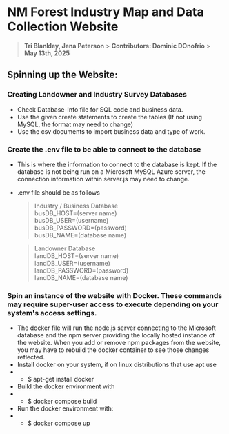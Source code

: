 # NM Forest Industry Map and Data Collection Website

> **Tri Blankley, Jena Peterson** > **Contributors: Dominic DOnofrio** > **May 13th, 2025**

## Spinning up the Website:

### Creating Landowner and Industry Survey Databases

- Check Database-Info file for SQL code and business data.
- Use the given create statements to create the tables (If not using MySQL, the format may need to change)
- Use the csv documents to import business data and type of work.

### Create the .env file to be able to connect to the database

- This is where the information to connect to the database is kept. If the database is not being run on a Microsoft MySQL Azure server, the connection information within server.js may need to change.
- .env file should be as follows

  > Industry / Business Database  
  > busDB_HOST=(server name)  
  > busDB_USER=(username)  
  > busDB_PASSWORD=(password)  
  > busDB_NAME=(database name)

  > Landowner Database  
  > landDB_HOST=(server name)  
  > landDB_USER=(username)  
  > landDB_PASSWORD=(password)  
  > landDB_NAME=(database name)

### Spin an instance of the website with Docker. These commands may require super-user access to execute depending on your system's access settings.

- The docker file will run the node.js server connecting to the Microsoft database and the npm server providing the locally hosted instance of the website. When you add or remove npm packages from the website, you may have to rebuild the docker container to see those changes reflected.
- Install docker on your system, if on linux distributions that use apt use
- - $ apt-get install docker
- Build the docker environment with
- - $ docker compose build
- Run the docker environment with:
- - $ docker compose up
